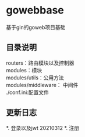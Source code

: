 # gowebbase
基于gin的goweb项目基础


## 目录说明
routers：路由模块以及控制器  
modules：模块  
modules/utils：公用方法  
modules/middleware： 中间件  
./conf.ini:配置文件  


## 更新日志
*. 登录以及jwt
20210312
*. 注册
        
